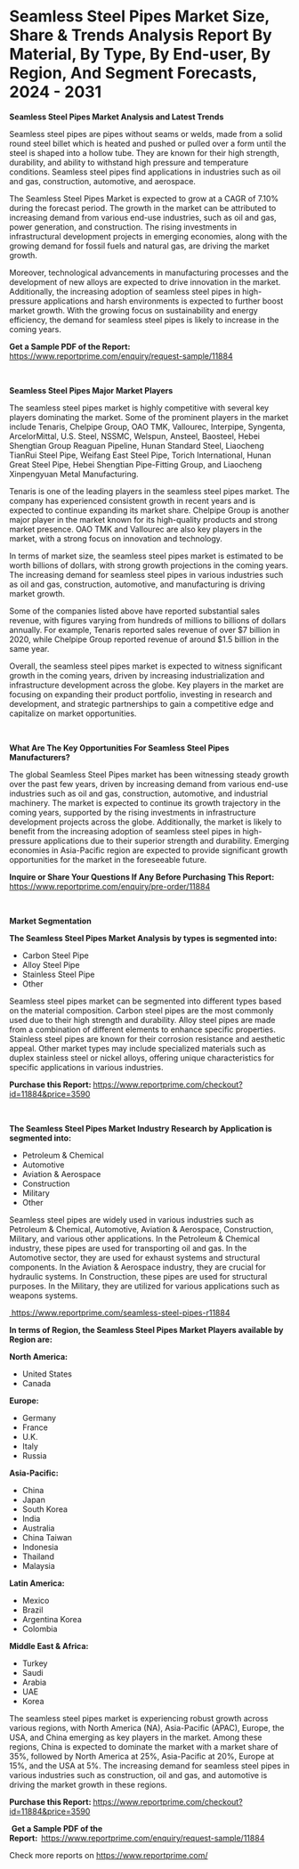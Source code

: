 <p><h1>Seamless Steel Pipes Market Size, Share & Trends Analysis Report By Material, By Type, By End-user, By Region, And Segment Forecasts, 2024 - 2031</h1></p><p><strong>Seamless Steel Pipes Market Analysis and Latest Trends</strong></p>
<p><p>Seamless steel pipes are pipes without seams or welds, made from a solid round steel billet which is heated and pushed or pulled over a form until the steel is shaped into a hollow tube. They are known for their high strength, durability, and ability to withstand high pressure and temperature conditions. Seamless steel pipes find applications in industries such as oil and gas, construction, automotive, and aerospace.</p><p>The Seamless Steel Pipes Market is expected to grow at a CAGR of 7.10% during the forecast period. The growth in the market can be attributed to increasing demand from various end-use industries, such as oil and gas, power generation, and construction. The rising investments in infrastructural development projects in emerging economies, along with the growing demand for fossil fuels and natural gas, are driving the market growth.</p><p>Moreover, technological advancements in manufacturing processes and the development of new alloys are expected to drive innovation in the market. Additionally, the increasing adoption of seamless steel pipes in high-pressure applications and harsh environments is expected to further boost market growth. With the growing focus on sustainability and energy efficiency, the demand for seamless steel pipes is likely to increase in the coming years.</p></p>
<p><strong>Get a Sample PDF of the Report:&nbsp;</strong> <a href="https://www.reportprime.com/enquiry/request-sample/11884">https://www.reportprime.com/enquiry/request-sample/11884</a></p>
<p>&nbsp;</p>
<p><strong>Seamless Steel Pipes Major Market Players</strong></p>
<p><p>The seamless steel pipes market is highly competitive with several key players dominating the market. Some of the prominent players in the market include Tenaris, Chelpipe Group, OAO TMK, Vallourec, Interpipe, Syngenta, ArcelorMittal, U.S. Steel, NSSMC, Welspun, Ansteel, Baosteel, Hebei Shengtian Group Reaguan Pipeline, Hunan Standard Steel, Liaocheng TianRui Steel Pipe, Weifang East Steel Pipe, Torich International, Hunan Great Steel Pipe, Hebei Shengtian Pipe-Fitting Group, and Liaocheng Xinpengyuan Metal Manufacturing.</p><p>Tenaris is one of the leading players in the seamless steel pipes market. The company has experienced consistent growth in recent years and is expected to continue expanding its market share. Chelpipe Group is another major player in the market known for its high-quality products and strong market presence. OAO TMK and Vallourec are also key players in the market, with a strong focus on innovation and technology.</p><p>In terms of market size, the seamless steel pipes market is estimated to be worth billions of dollars, with strong growth projections in the coming years. The increasing demand for seamless steel pipes in various industries such as oil and gas, construction, automotive, and manufacturing is driving market growth.</p><p>Some of the companies listed above have reported substantial sales revenue, with figures varying from hundreds of millions to billions of dollars annually. For example, Tenaris reported sales revenue of over $7 billion in 2020, while Chelpipe Group reported revenue of around $1.5 billion in the same year.</p><p>Overall, the seamless steel pipes market is expected to witness significant growth in the coming years, driven by increasing industrialization and infrastructure development across the globe. Key players in the market are focusing on expanding their product portfolio, investing in research and development, and strategic partnerships to gain a competitive edge and capitalize on market opportunities.</p></p>
<p>&nbsp;</p>
<p><strong>What Are The Key Opportunities For Seamless Steel Pipes Manufacturers?</strong></p>
<p><p>The global Seamless Steel Pipes market has been witnessing steady growth over the past few years, driven by increasing demand from various end-use industries such as oil and gas, construction, automotive, and industrial machinery. The market is expected to continue its growth trajectory in the coming years, supported by the rising investments in infrastructure development projects across the globe. Additionally, the market is likely to benefit from the increasing adoption of seamless steel pipes in high-pressure applications due to their superior strength and durability. Emerging economies in Asia-Pacific region are expected to provide significant growth opportunities for the market in the foreseeable future.</p></p>
<p><strong>Inquire or Share Your Questions If Any Before Purchasing This Report:</strong> <a href="https://www.reportprime.com/enquiry/pre-order/11884">https://www.reportprime.com/enquiry/pre-order/11884</a></p>
<p>&nbsp;</p>
<p><strong>Market Segmentation</strong></p>
<p><strong>The Seamless Steel Pipes Market Analysis by types is segmented into:</strong></p>
<p><ul><li>Carbon Steel Pipe</li><li>Alloy Steel Pipe</li><li>Stainless Steel Pipe</li><li>Other</li></ul></p>
<p><p>Seamless steel pipes market can be segmented into different types based on the material composition. Carbon steel pipes are the most commonly used due to their high strength and durability. Alloy steel pipes are made from a combination of different elements to enhance specific properties. Stainless steel pipes are known for their corrosion resistance and aesthetic appeal. Other market types may include specialized materials such as duplex stainless steel or nickel alloys, offering unique characteristics for specific applications in various industries.</p></p>
<p><strong>Purchase this Report:&nbsp;</strong><a href="https://www.reportprime.com/checkout?id=11884&price=3590">https://www.reportprime.com/checkout?id=11884&price=3590</a></p>
<p>&nbsp;</p>
<p><strong>The Seamless Steel Pipes Market Industry Research by Application is segmented into:</strong></p>
<p><ul><li>Petroleum & Chemical</li><li>Automotive</li><li>Aviation & Aerospace</li><li>Construction</li><li>Military</li><li>Other</li></ul></p>
<p><p>Seamless steel pipes are widely used in various industries such as Petroleum & Chemical, Automotive, Aviation & Aerospace, Construction, Military, and various other applications. In the Petroleum & Chemical industry, these pipes are used for transporting oil and gas. In the Automotive sector, they are used for exhaust systems and structural components. In the Aviation & Aerospace industry, they are crucial for hydraulic systems. In Construction, these pipes are used for structural purposes. In the Military, they are utilized for various applications such as weapons systems.</p></p>
<p><a href="https://www.reportprime.com/seamless-steel-pipes-r11884">&nbsp;https://www.reportprime.com/seamless-steel-pipes-r11884</a></p>
<p><strong>In terms of Region, the Seamless Steel Pipes Market Players available by Region are:</strong></p>
<p>
    <p> <strong> North America: </strong>
        <ul>
            <li>United States</li>
            <li>Canada</li>
        </ul>
        </p> 
    <p> <strong> Europe: </strong>
        <ul>
            <li>Germany</li>
            <li>France</li>
            <li>U.K.</li>
            <li>Italy</li>
            <li>Russia</li>
        </ul>
        </p> 
    <p> <strong> Asia-Pacific: </strong>
        <ul>
            <li>China</li>
            <li>Japan</li>
            <li>South Korea</li>
            <li>India</li>
            <li>Australia</li>
            <li>China Taiwan</li>
            <li>Indonesia</li>
            <li>Thailand</li>
            <li>Malaysia</li>
        </ul>
        </p> 
    <p> <strong> Latin America: </strong>
        <ul>
            <li>Mexico</li>
            <li>Brazil</li>
            <li>Argentina Korea</li>
            <li>Colombia</li>
        </ul>
        </p> 
    <p> <strong> Middle East & Africa: </strong>
        <ul>
            <li>Turkey</li>
            <li>Saudi</li>
            <li>Arabia</li>
            <li>UAE</li>
            <li>Korea</li>
        </ul>
    </p>
    </p>
<p><p>The seamless steel pipes market is experiencing robust growth across various regions, with North America (NA), Asia-Pacific (APAC), Europe, the USA, and China emerging as key players in the market. Among these regions, China is expected to dominate the market with a market share of 35%, followed by North America at 25%, Asia-Pacific at 20%, Europe at 15%, and the USA at 5%. The increasing demand for seamless steel pipes in various industries such as construction, oil and gas, and automotive is driving the market growth in these regions.</p></p>
<p><strong>Purchase this Report: </strong><a href="https://www.reportprime.com/checkout?id=11884&price=3590">https://www.reportprime.com/checkout?id=11884&price=3590</a></p>
<p>&nbsp;<strong>Get a Sample PDF of the Report:&nbsp;&nbsp;</strong><a href="https://www.reportprime.com/enquiry/request-sample/11884">https://www.reportprime.com/enquiry/request-sample/11884</a></p>
<p><strong></strong></p>
<p>Check more reports on <a href="https://www.reportprime.com/">https://www.reportprime.com/</a></p>